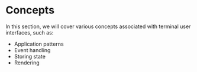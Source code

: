 # Concepts

In this section, we will cover various concepts associated with terminal user
interfaces, such as:

- Application patterns
- Event handling
- Storing state
- Rendering
